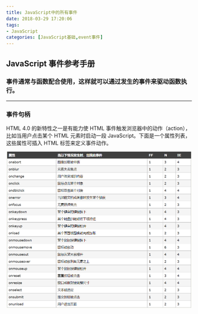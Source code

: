 ```yaml
---
title: JavaScript中的所有事件
date: 2018-03-29 17:20:06
tags:
- JavaScript
categories: [JavaScript基础,event事件]
---
```


## JavaScript 事件参考手册
### 事件通常与函数配合使用，这样就可以通过发生的事件来驱动函数执行。
-----------

### 事件句柄
HTML 4.0 的新特性之一是有能力使 HTML 事件触发浏览器中的动作（action），比如当用户点击某个 HTML 元素时启动一段 JavaScript。下面是一个属性列表，这些属性可插入 HTML 标签来定义事件动作。

![JavaScript中的所有事件](/images/events.jpg)
